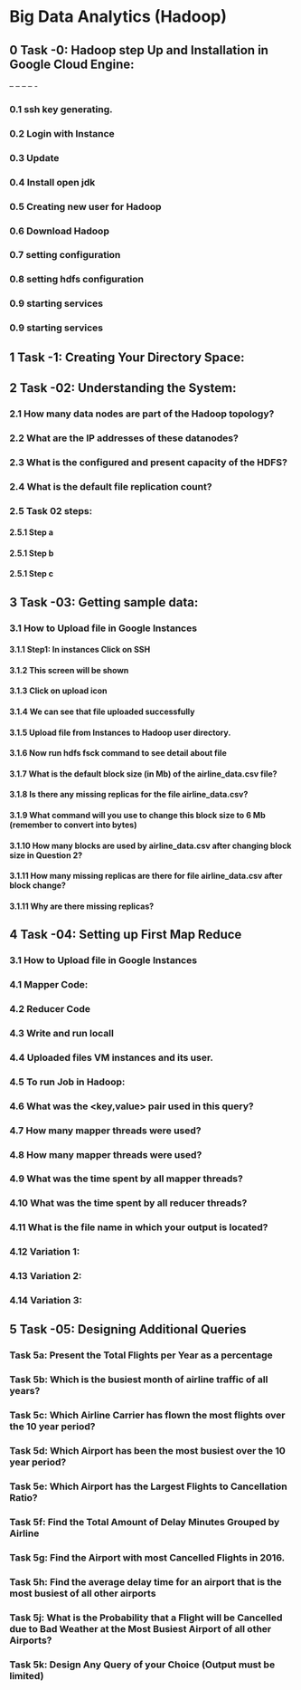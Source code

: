 # Big Data Analytics (Hadoop)
## 0	Task -0: Hadoop step Up and Installation in Google Cloud Engine:
– – – – -
   ### 0.1	ssh key generating.
   ### 0.2	Login with Instance
   ### 0.3	Update	<br />
   ### 0.4	Install open jdk	<br />
   ### 0.5	Creating new user for Hadoop	<br />
   ### 0.6	Download Hadoop	<br />
   ### 0.7	setting configuration	<br />
   ### 0.8	setting hdfs configuration	<br />
   ### 0.9	starting services	<br />
   ### 0.9	starting services	<br />

## 1	Task -1: Creating Your Directory Space:

## 2	Task -02:  Understanding the System: <br />
   ### 2.1	How many data nodes are part of the Hadoop topology?
   ### 2.2	What are the IP addresses of these datanodes?
   ### 2.3	What is the configured and present capacity of the HDFS?
   ### 2.4	What is the default file replication count?	
   ### 2.5	Task 02 steps:
   #### 2.5.1	Step a
   #### 2.5.1	Step b
   #### 2.5.1	Step c
   
## 3	Task -03:  Getting sample data: <br />
   ### 3.1	How to Upload file in Google Instances
   #### 3.1.1	Step1: In instances Click on SSH	
   #### 3.1.2	This screen will be shown
   #### 3.1.3	Click on upload icon
   #### 3.1.4	We can see that file uploaded successfully
   #### 3.1.5	Upload file from Instances to Hadoop user directory.
   #### 3.1.6	Now run hdfs fsck command to see detail about file
   #### 3.1.7	What is the default block size (in Mb) of the airline_data.csv file?
   #### 3.1.8	Is there any missing replicas for the file airline_data.csv?
   #### 3.1.9	What command will you use to change this block size to 6 Mb (remember to convert into bytes)
   #### 3.1.10	How many blocks are used by airline_data.csv after changing block size in Question 2?
   #### 3.1.11	How many missing replicas are there for file airline_data.csv after block change?
   #### 3.1.11	Why are there missing replicas?
   
## 4	Task -04:  Setting up First Map Reduce
   ### 3.1	How to Upload file in Google Instances
   ### 4.1	Mapper Code:
   ### 4.2	Reducer Code
   ### 4.3	Write and run locall
   ### 4.4	Uploaded files VM instances and its user.
   ### 4.5	To run Job in Hadoop:
   ### 4.6	What was the <key,value> pair used in this query?
   ### 4.7	How many mapper threads were used?
   ### 4.8	How many mapper threads were used?
   ### 4.9	What was the time spent by all mapper threads?
   ### 4.10	What was the time spent by all reducer threads?
   ### 4.11	What is the file name in which your output is located?
   ### 4.12	Variation 1:
   ### 4.13	Variation 2:
   ### 4.14	Variation 3:
   
 ## 5	Task -05:  Designing Additional Queries
   ### Task 5a: Present the Total Flights per Year as a percentage
   ### Task 5b: Which is the busiest month of airline traffic of all years?
   ### Task 5c: Which Airline Carrier has flown the most flights over the 10 year period?
   ### Task 5d: Which Airport has been the most busiest over the 10 year period?
   ### Task 5e: Which Airport has the Largest Flights to Cancellation Ratio?
   ### Task 5f: Find the Total Amount of Delay Minutes Grouped by Airline
   ### Task 5g: Find the Airport with most Cancelled Flights in 2016.
   ### Task 5h: Find the average delay time for an airport that is the most busiest of all other airports
   ### Task 5j: What is the Probability that a Flight will be Cancelled due to Bad Weather at the Most Busiest Airport of all other Airports?
   ### Task 5k: Design Any Query of your Choice (Output must be limited)
   
   
